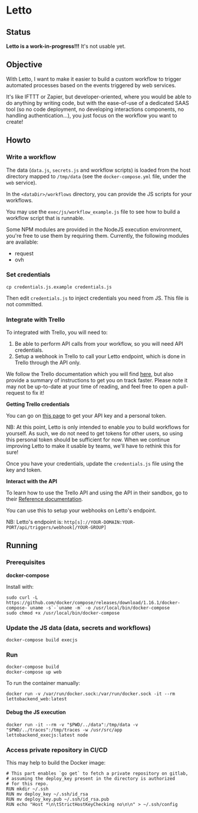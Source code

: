# Letto

## Status

**Letto is a work-in-progress!!!** It's not usable yet.

## Objective

With Letto, I want to make it easier to build a custom workflow
to trigger automated processes based on the events triggered by
web services.

It's like IFTTT or Zapier, but developer-oriented, where you
would be able to do anything by writing code, but with the
ease-of-use of a dedicated SAAS tool (so no code deployment,
no developing interactions components, no handling authentication...),
you just focus on the workflow you want to create!

## Howto

### Write a workflow

The data (`data.js`, `secrets.js` and workflow scripts) is loaded from the
host directory mapped to `/tmp/data` (see the `docker-compose.yml` file, under
the `web` service).

In the `<dataDir>/workflows` directory, you can provide the JS scripts for your
workflows.

You may use the `exec/js/workflow_example.js` file to see how to build a workflow
script that is runnable.

Some NPM modules are provided in the NodeJS execution environment, you're free
to use them by requiring them. Currently, the following modules are available:

- request
- ovh

### Set credentials

```
cp credentials.js.example credentials.js
```

Then edit `credentials.js` to inject credentials you need from JS. This file is not
committed.

### Integrate with Trello

To integrated with Trello, you will need to:

1. Be able to perform API calls from your workflow, so you will need API credentials.
2. Setup a webhook in Trello to call your Letto endpoint, which is done in Trello
   through the API only.

We follow the Trello documentation which you will find [here](https://trello.readme.io/v1.0/reference#introduction),
but also provide a summary of instructions to get you on track faster. Please note
it may not be up-to-date at your time of reading, and feel free to open a pull-request
to fix it!

**Getting Trello credentials**

You can go on [this page](https://trello.com/app-key) to get your API key
and a personal token.

NB: At this point, Letto is only intended to enable _you_ to build workflows
    for yourself. As such, we do not need to get tokens for other users, so
    using this personal token should be sufficient for now. When we continue
    improving Letto to make it usable by teams, we'll have to rethink this for
    sure!

Once you have your credentials, update the `credentials.js` file using the 
key and token.

**Interact with the API**

To learn how to use the Trello API and using the API in their sandbox, go 
to their [Reference documentation](https://trello.readme.io/reference#membersidboards).

You can use this to setup your webhooks on Letto's endpoint.

NB: Letto's endpoint is: `http[s]://YOUR-DOMAIN:YOUR-PORT/api/triggers/webhook[/YOUR-GROUP]`

## Running

### Prerequisites

**docker-compose**

Install with: 

    sudo curl -L https://github.com/docker/compose/releases/download/1.16.1/docker-compose-`uname -s`-`uname -m` -o /usr/local/bin/docker-compose
    sudo chmod +x /usr/local/bin/docker-compose

### Update the JS data (data, secrets and workflows)

    docker-compose build execjs

### Run

    docker-compose build
    docker-compose up web

To run the container manually:

    docker run -v /var/run/docker.sock:/var/run/docker.sock -it --rm lettobackend_web:latest

#### Debug the JS execution

```
docker run -it --rm -v "$PWD/../data":/tmp/data -v "$PWD/../traces":/tmp/traces -w /usr/src/app lettobackend_execjs:latest node 
```

### Access private repository in CI/CD

This may help to build the Docker image:

```
# This part enables `go get` to fetch a private repository on gitlab,
# assuming the deploy_key present in the directory is authorized
# for this repo.
RUN mkdir ~/.ssh
RUN mv deploy_key ~/.ssh/id_rsa
RUN mv deploy_key.pub ~/.ssh/id_rsa.pub
RUN echo "Host *\n\tStrictHostKeyChecking no\n\n" > ~/.ssh/config
```
